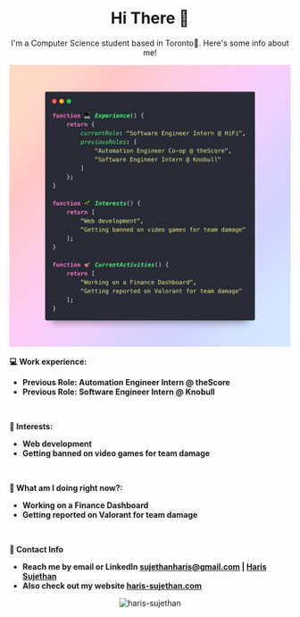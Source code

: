 <h1 align="center">Hi There 👋</h1>
<p align="center">I'm a Computer Science student based in Toronto📍. Here's some info about me!</p>

![code](code.png)

**💻 Work experience:**

- **Previous Role: Automation Engineer Intern @ theScore**
- **Previous Role: Software Engineer Intern @ Knobull**

<br>

**🌱 Interests:**

- **Web development**
- **Getting banned on video games for team damage**

<br>

**🤔 What am I doing right now?:**

- **Working on a Finance Dashboard**
- **Getting reported on Valorant for team damage**

<br/>

**💬 Contact Info**

- **Reach me by email or LinkedIn sujethanharis@gmail.com | [Haris Sujethan](https://www.linkedin.com/in/haris-sujethan-3b251921a/)**
- **Also check out my website [haris-sujethan.com](https://haris-sujethan.com/)**


<p align="center"> <img src="https://komarev.com/ghpvc/?username=haris-sujethan&label=Profile%20views&color=0e75b6&style=flat" alt="haris-sujethan" /> </p>

